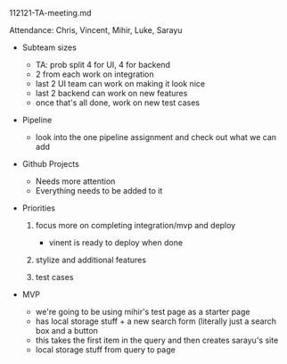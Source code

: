 112121-TA-meeting.md

Attendance: Chris, Vincent, Mihir, Luke, Sarayu

- Subteam sizes
	- TA: prob split 4 for UI, 4 for backend
	- 2 from each work on integration
	- last 2 UI team can work on making it look nice
	- last 2 backend can work on new features
	- once that's all done, work on new test cases

- Pipeline
	- look into the one pipeline assignment and check out what we can add


- Github Projects
	- Needs more attention
	- Everything needs to be added to it

- Priorities
	1. focus more on completing integration/mvp and deploy
		- vinent is ready to deploy when done
		
	2. stylize and additional features
	
	3. test cases


- MVP
	- we're going to be using mihir's test page as a starter page
	- has local storage stuff + a new search form (literally just a search box and a button
	- this takes the first item in the query and then creates sarayu's site
	- local storage stuff from query to page
